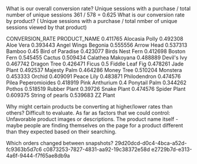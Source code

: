 What is our overall conversion rate?
    Unique sessions with a purchase / total number of unique sessions
    361 / 578 = 0.625
What is our conversion rate by product? ( Unique sessions with a purchase / total nmber of unique sessions viewed by that product)
   
CONVERSION_RATE	PRODUCT_NAME
0.411765	Alocasia Polly
0.492308	Aloe Vera
0.393443	Angel Wings Begonia
0.555556	Arrow Head
0.537313	Bamboo
0.45	    Bird of Paradise
0.423077	Birds Nest Fern
0.412698	Boston Fern
0.545455	Cactus
0.509434	Calathea Makoyana
0.488889	Devil's Ivy
0.467742	Dragon Tree
0.426471	Ficus
0.5	        Fiddle Leaf Fig
0.478261	Jade Plant
0.492537	Majesty Palm
0.464286	Money Tree
0.510204	Monstera
0.453333	Orchid
0.409091	Peace Lily
0.483871	Philodendron
0.474576	Pilea Peperomioides
0.418919	Pink Anthurium
0.4	        Ponytail Palm
0.344262	Pothos
0.518519	Rubber Plant
0.39726	    Snake Plant
0.474576	Spider Plant
0.609375	String of pearls
0.539683	ZZ Plant

Why might certain products be converting at higher/lower rates than others? 
    Difficult to evaluate.  As far as factors that we could control: Unfavorable product images or descriptions.  The product name itself - maybe people are finding themselves on the page for a product different than they expected based on their searching.

Which orders changed between snapshots?
29d20dcd-d0c4-4bca-a52d-fc9363b5d7c6
c0873253-7827-4831-aa92-19c38372e58d
e2729b7d-e313-4a6f-9444-f7f65ae8db9a